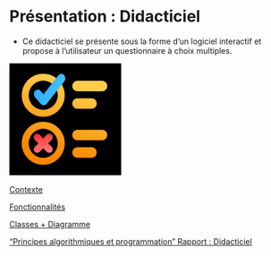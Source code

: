 # Présentation : Didacticiel

- Ce didacticiel se présente sous la forme d’un logiciel interactif et propose à l’utilisateur un questionnaire à choix multiples.

<img src="Pre%CC%81sentation%20Didacticiel%201c108e4001b04854b38be422119f8e18/Untitled.png" alt="représentation QCM" width="200" height="200">

[Contexte](Pre%CC%81sentation%20Didacticiel%201c108e4001b04854b38be422119f8e18/Contexte%203263e33f5eca4672bd57d9d9316112e7.md)

[Fonctionnalités](Pre%CC%81sentation%20Didacticiel%201c108e4001b04854b38be422119f8e18/Fonctionnalite%CC%81s%2089f586ef26da41f58f973bb4046ab6a6.md)

[Classes + Diagramme](Pre%CC%81sentation%20Didacticiel%201c108e4001b04854b38be422119f8e18/Classes%20+%20Diagramme%20fad4cea7317f4e769e17565850ac8382.md)

[“Principes algorithmiques et programmation” Rapport : Didacticiel](Pre%CC%81sentation%20Didacticiel%201c108e4001b04854b38be422119f8e18/%E2%80%9CPrincipes%20algorithmiques%20et%20programmation%E2%80%9D%20Rappor%20dc80d601a4794838839c4e8890fb9f75.md)

